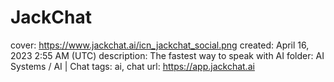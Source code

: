 # JackChat

cover: https://www.jackchat.ai/icn_jackchat_social.png
created: April 16, 2023 2:55 AM (UTC)
description: The fastest way to speak with AI
folder: AI Systems / AI | Chat
tags: ai, chat
url: https://app.jackchat.ai
